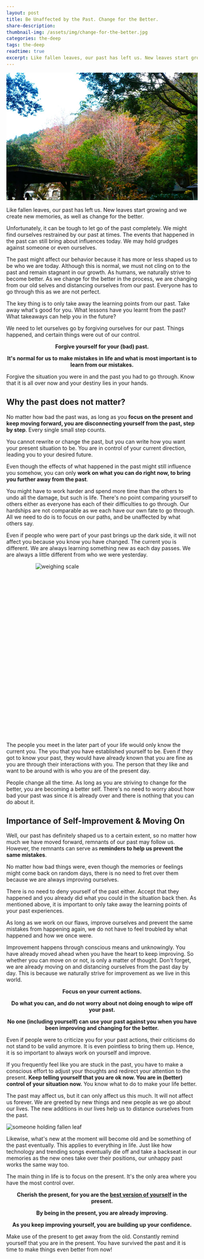 ```yaml
---
layout: post
title: Be Unaffected by the Past. Change for the Better.
share-description:
thumbnail-img: /assets/img/change-for-the-better.jpg
categories: the-deep
tags: the-deep
readtime: true
excerpt: Like fallen leaves, our past has left us. New leaves start growing and we create new memories, as well as change for the better. Unfortunately, it can be tough to let go of the past completely. We might find ourselves restrained by our past at times. The events that happened in the past can still bring about influences today. We may hold grudges against someone or even ourselves.
---
```


![trees with changing leaves](/assets/img/change-for-the-better.jpg)

Like fallen leaves, our past has left us. New leaves start growing and we create new memories, as well as change for the better.

Unfortunately, it can be tough to let go of the past completely. We might find ourselves restrained by our past at times. The events that happened in the past can still bring about influences today. We may hold grudges against someone or even ourselves.

The past might affect our behavior because it has more or less shaped us to be who we are today. Although this is normal, we must not cling on to the past and remain stagnant in our growth. As humans, we naturally strive to become better. As we change for the better in the process, we are changing from our old selves and distancing ourselves from our past. Everyone has to go through this as we are not perfect.

The key thing is to only take away the learning points from our past. Take away what's good for you. What lessons have you learnt from the past? What takeaways can help you in the future?

We need to let ourselves go by forgiving ourselves for our past. Things happened, and certain things were out of our control.

<div style="text-align:center; font-weight:bold;">
<p>Forgive yourself for your (bad) past.</p>
<p>It's normal for us to make mistakes in life and what is most important is to learn from our mistakes.</p>
</div>

Forgive the situation you were in and the past you had to go through. Know that it is all over now and your destiny lies in your hands.

## Why the past does not matter?

No matter how bad the past was, as long as you **focus on the present and keep moving forward, you are disconnecting yourself from the past, step by step**. Every single small step counts. 

You cannot rewrite or change the past, but you can write how you want your present situation to be. You are in control of your current direction, leading you to your desired future.

Even though the effects of what happened in the past might still influence you somehow, you can only **work on what you can do right now, to bring you further away from the past**.

You might have to work harder and spend more time than the others to undo all the damage, but such is life. There's no point comparing yourself to others either as everyone has each of their difficulties to go through. Our hardships are not comparable as we each have our own fate to go through. All we need to do is to focus on our paths, and be unaffected by what others say.

Even if people who were part of your past brings up the dark side, it will not affect you because you know you have changed. The current you is different. We are always learning something new as each day passes. We are always a little different from who we were yesterday.

<img src="https://images.pexels.com/photos/2494693/pexels-photo-2494693.jpeg?auto=compress&cs=tinysrgb&w=1260&h=750&dpr=2" alt="weighing scale" style="width:351px; height:455px; display: block; margin: 0 auto;">

The people you meet in the later part of your life would only know the current you. The you that you have established yourself to be. Even if they got to know your past, they would have already known that you are fine as you are through their interactions with you. The person that they like and want to be around with is who you are of the present day. 

People change all the time. As long as you are striving to change for the better, you are becoming a better self. There's no need to worry about how bad your past was since it is already over and there is nothing that you can do about it.

## Importance of Self-Improvement & Moving On

Well, our past has definitely shaped us to a certain extent, so no matter how much we have moved forward, remnants of our past may follow us. However, the remnants can serve as **reminders to help us prevent the same mistakes**.

No matter how bad things were, even though the memories or feelings might come back on random days, there is no need to fret over them because we are always improving ourselves.

There is no need to deny yourself of the past either. Accept that they happened and you already did what you could in the situation back then. As mentioned above, it is important to only take away the learning points of your past experiences.

As long as we work on our flaws, improve ourselves and prevent the same mistakes from happening again, we do not have to feel troubled by what happened and how we once were.

Improvement happens through conscious means and unknowingly. You have already moved ahead when you have the heart to keep improving. So whether you can move on or not, is only a matter of thought. Don't forget, we are already moving on and distancing ourselves from the past day by day. This is because we naturally strive for improvement as we live in this world.

<div style="text-align:center; font-weight:bold;">
<p>Focus on your current actions.</p>
<p>Do what you can, and do not worry about not doing enough to wipe off your past.</p>
<p>No one (including yourself) can use your past against you when you have been improving and changing for the better.</p>
</div>

Even if people were to criticize you for your past actions, their criticisms do not stand to be valid anymore. It is even pointless to bring them up. Hence, it is so important to always work on yourself and improve.

If you frequently feel like you are stuck in the past, you have to make a conscious effort to adjust your thoughts and redirect your attention to the present. **Keep telling yourself that you are ok now. You are in (better) control of your situation now.** You know what to do to make your life better.

The past may affect us, but it can only affect us this much. It will not affect us forever. We are greeted by new things and new people as we go about our lives. The new additions in our lives help us to distance ourselves from the past.

![someone holding fallen leaf](https://images.pexels.com/photos/290617/pexels-photo-290617.jpeg)

Likewise, what's new at the moment will become old and be something of the past eventually. This applies to everything in life. Just like how technology and trending songs eventually die off and take a backseat in our memories as the new ones take over their positions, our unhappy past works the same way too.

The main thing in life is to focus on the present. It's the only area where you have the most control over.

<div style="text-align:center; font-weight:bold;">
<p>Cherish the present, for you are the <u>best version of yourself</u> in the present.</p>
<p>By being in the present, you are already improving.</p>
<p>As you keep improving yourself, you are building up your confidence.</p>
</div>

Make use of the present to get away from the old. Constantly remind yourself that you are in the present. You have survived the past and it is time to make things even better from now!
